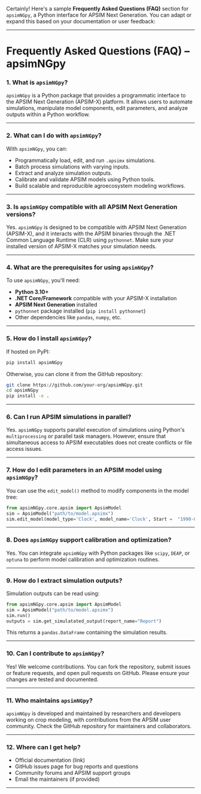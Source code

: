 Certainly! Here's a sample **Frequently Asked Questions (FAQ)** section for `apsimNGpy`, a Python interface for APSIM Next Generation. You can adapt or expand this based on your documentation or user feedback:

---

# **Frequently Asked Questions (FAQ) – apsimNGpy**

### **1. What is `apsimNGpy`?**

`apsimNGpy` is a Python package that provides a programmatic interface to the APSIM Next Generation (APSIM-X) platform. It allows users to automate simulations, manipulate model components, edit parameters, and analyze outputs within a Python workflow.

---

### **2. What can I do with `apsimNGpy`?**

With `apsimNGpy`, you can:

* Programmatically load, edit, and run `.apsimx` simulations.
* Batch process simulations with varying inputs.
* Extract and analyze simulation outputs.
* Calibrate and validate APSIM models using Python tools.
* Build scalable and reproducible agroecosystem modeling workflows.

---

### **3. Is `apsimNGpy` compatible with all APSIM Next Generation versions?**

Yes. `apsimNGpy` is designed to be compatible with APSIM Next Generation (APSIM-X), and it interacts with the APSIM binaries through the .NET Common Language Runtime (CLR) using `pythonnet`. Make sure your installed version of APSIM-X matches your simulation needs.

---

### **4. What are the prerequisites for using `apsimNGpy`?**

To use `apsimNGpy`, you'll need:

* **Python 3.10+**
* **.NET Core/Framework** compatible with your APSIM-X installation
* **APSIM Next Generation** installed
* `pythonnet` package installed (`pip install pythonnet`)
* Other dependencies like `pandas`, `numpy`, etc.

---

### **5. How do I install `apsimNGpy`?**

If hosted on PyPI:

```bash
pip install apsimNGpy
```

Otherwise, you can clone it from the GitHub repository:

```bash
git clone https://github.com/your-org/apsimNGpy.git
cd apsimNGpy
pip install -e .
```

---

### **6. Can I run APSIM simulations in parallel?**

Yes. `apsimNGpy` supports parallel execution of simulations using Python's `multiprocessing` or parallel task managers. However, ensure that simultaneous access to APSIM executables does not create conflicts or file access issues.

---

### **7. How do I edit parameters in an APSIM model using `apsimNGpy`?**

You can use the `edit_model()` method to modify components in the model tree:

```python
from apsimNGpy.core.apsim import ApsimModel
sim = ApsimModel("path/to/model.apsimx")
sim.edit_model(model_type='Clock', model_name='Clock', Start =  "1990-04-15")
```

---

### **8. Does `apsimNGpy` support calibration and optimization?**

Yes. You can integrate `apsimNGpy` with Python packages like `scipy`, `DEAP`, or `optuna` to perform model calibration and optimization routines.

---

### **9. How do I extract simulation outputs?**

Simulation outputs can be read using:

```python
from apsimNGpy.core.apsim import ApsimModel
sim = ApsimModel("path/to/model.apsimx")
sim.run()
outputs = sim.get_simulatated_output(report_name="Report")
```

This returns a `pandas.DataFrame` containing the simulation results.

---

### **10. Can I contribute to `apsimNGpy`?**

Yes! We welcome contributions. You can fork the repository, submit issues or feature requests, and open pull requests on GitHub. Please ensure your changes are tested and documented.

---

### **11. Who maintains `apsimNGpy`?**

`apsimNGpy` is developed and maintained by researchers and developers working on crop modeling, with contributions from the APSIM user community. Check the GitHub repository for maintainers and collaborators.

---

### **12. Where can I get help?**

* Official documentation (link)
* GitHub issues page for bug reports and questions
* Community forums and APSIM support groups
* Email the maintainers (if provided)

---
